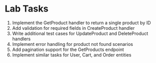 # Lab Tasks

1. Implement the GetProduct handler to return a single product by ID
2. Add validation for required fields in CreateProduct handler
3. Write additional test cases for UpdateProduct and DeleteProduct handlers
4. Implement error handling for product not found scenarios
5. Add pagination support for the GetProducts endpoint
6. Implement similar tasks for User, Cart, and Order entities
